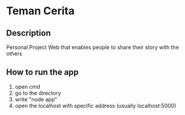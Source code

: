 # Teman Cerita #

## Description ##
Personal Project 
Web that enables people to share their story with the others

## How to run the app ##
1. open cmd
2. go to the directory
3. write "node app"
4. open the localhost with specific address (usually localhost:5000)

